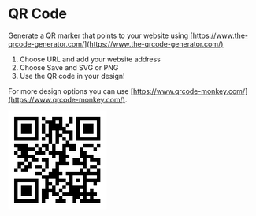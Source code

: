 # QR Code

Generate a QR marker that points to your website using [https://www.the-qrcode-generator.com/](https://www.the-qrcode-generator.com/)

1. Choose URL and add your website address
2. Choose Save and SVG or PNG
3. Use the QR code in your design!

For more design options you can use [https://www.qrcode-monkey.com/](https://www.qrcode-monkey.com/).

![](../../../.gitbook/assets/qrcode.png)


